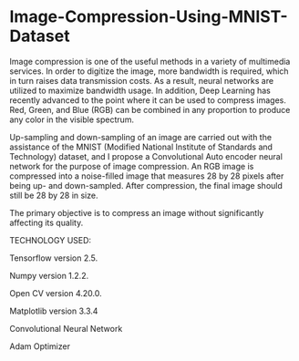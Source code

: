 # Image-Compression-Using-MNIST-Dataset

Image compression is one of the useful methods in a variety of multimedia services. In order to digitize the image, more bandwidth is required, which in turn raises data transmission costs. As a result, neural networks are utilized to maximize bandwidth usage. In addition, Deep Learning has recently advanced to the point where it can be used to compress images. Red, Green, and Blue (RGB) can be combined in any proportion to produce any color in the visible spectrum.

Up-sampling and down-sampling of an image are carried out with the assistance of the MNIST (Modified National Institute of Standards and Technology) dataset, and I propose a Convolutional Auto encoder neural network for the purpose of image compression. An RGB image is compressed into a noise-filled image that measures 28 by 28 pixels after being up- and down-sampled. After compression, the final image should still be 28 by 28 in size.

The primary objective is to compress an image without significantly affecting its quality.

TECHNOLOGY USED:

Tensorflow version 2.5.

Numpy version 1.2.2.

Open CV version 4.20.0.

Matplotlib version 3.3.4

Convolutional Neural Network

Adam Optimizer
